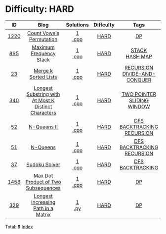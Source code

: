 
# Difficulty: HARD
| ID | Blog | Solutions | Diffculty | Tags |
|:----:|:----:|:-------:|:----:|:----:|
| [1220](https://leetcode.com/problems/count-vowels-permutation/) | [Count Vowels Permutation](https://helloacm.com/dynamic-programming-algorithm-to-count-vowels-permutation/) | [1](https://github.com/DoctorLai/ACM/tree/master/leetcode/1220.%20Count%20Vowels%20Permutation)<br/>[.cpp](https://github.com/DoctorLai/ACM/blob/master/leetcode/.cpp.md)<BR/> | [HARD](https://github.com/DoctorLai/ACM/blob/master/leetcode/HARD.md) | [DP](https://github.com/DoctorLai/ACM/blob/master/leetcode/DP.md)<BR/> |
| [895](https://leetcode.com/problems/maximum-frequency-stack/) | [Maximum Frequency Stack](https://helloacm.com/design-a-maximum-frequency-stack/) | [1](https://github.com/DoctorLai/ACM/tree/master/leetcode/895.%20Maximum%20Frequency%20Stack)<br/>[.cpp](https://github.com/DoctorLai/ACM/blob/master/leetcode/.cpp.md)<BR/> | [HARD](https://github.com/DoctorLai/ACM/blob/master/leetcode/HARD.md) | [STACK](https://github.com/DoctorLai/ACM/blob/master/leetcode/STACK.md)<BR/>[HASH MAP](https://github.com/DoctorLai/ACM/blob/master/leetcode/HASH%20MAP.md)<BR/> |
| [23](https://leetcode.com/problems/merge-k-sorted-lists/) | [Merge k Sorted Lists](https://helloacm.com/how-to-merge-k-sorted-lists-using-recursive-divide-and-conquer-algorithms/) | [1](https://github.com/DoctorLai/ACM/tree/master/leetcode/23.%20Merge%20k%20Sorted%20Lists)<br/>[.cpp](https://github.com/DoctorLai/ACM/blob/master/leetcode/.cpp.md)<BR/> | [HARD](https://github.com/DoctorLai/ACM/blob/master/leetcode/HARD.md) | [RECURSION](https://github.com/DoctorLai/ACM/blob/master/leetcode/RECURSION.md)<BR/>[DIVIDE-AND-CONQUER](https://github.com/DoctorLai/ACM/blob/master/leetcode/DIVIDE-AND-CONQUER.md)<BR/> |
| [340](https://leetcode.com/problems/longest-substring-with-at-most-k-distinct-characters/) | [Longest Substring with At Most K Distinct Characters](https://helloacm.com/two-pointer-with-sliding-window-algorithm-to-compute-the-longest-substring-with-at-most-k-distinct-characters/) | [1](https://github.com/DoctorLai/ACM/tree/master/leetcode/340.%20Longest%20Substring%20with%20At%20Most%20K%20Distinct%20Characters)<br/>[.cpp](https://github.com/DoctorLai/ACM/blob/master/leetcode/.cpp.md)<BR/> | [HARD](https://github.com/DoctorLai/ACM/blob/master/leetcode/HARD.md) | [TWO POINTER](https://github.com/DoctorLai/ACM/blob/master/leetcode/TWO%20POINTER.md)<BR/>[SLIDING WINDOW](https://github.com/DoctorLai/ACM/blob/master/leetcode/SLIDING%20WINDOW.md)<BR/> |
| [52]() | [N-Queens II](https://helloacm.com/using-recursive-backtracking-algorithm-to-solve-classic-n-queen-problem/) | [1](https://github.com/DoctorLai/ACM/tree/master/leetcode/52.%20N-Queens%20II)<br/>[.cpp](https://github.com/DoctorLai/ACM/blob/master/leetcode/.cpp.md)<BR/> | [HARD](https://github.com/DoctorLai/ACM/blob/master/leetcode/HARD.md) | [DFS](https://github.com/DoctorLai/ACM/blob/master/leetcode/DFS.md)<BR/>[BACKTRACKING](https://github.com/DoctorLai/ACM/blob/master/leetcode/BACKTRACKING.md)<BR/>[RECURSION](https://github.com/DoctorLai/ACM/blob/master/leetcode/RECURSION.md)<BR/> |
| [51]() | [N-Queens](https://helloacm.com/using-recursive-backtracking-algorithm-to-solve-classic-n-queen-problem/) | [1](https://github.com/DoctorLai/ACM/tree/master/leetcode/51.%20N-Queens)<br/>[.cpp](https://github.com/DoctorLai/ACM/blob/master/leetcode/.cpp.md)<BR/> | [HARD](https://github.com/DoctorLai/ACM/blob/master/leetcode/HARD.md) | [DFS](https://github.com/DoctorLai/ACM/blob/master/leetcode/DFS.md)<BR/>[BACKTRACKING](https://github.com/DoctorLai/ACM/blob/master/leetcode/BACKTRACKING.md)<BR/>[RECURSION](https://github.com/DoctorLai/ACM/blob/master/leetcode/RECURSION.md)<BR/> |
| [37](https://leetcode.com/problems/sudoku-solver/) | [Sudoku Solver](https://helloacm.com/depth-first-search-backtracking-algorithm-to-solve-a-sudoku-game/) | [1](https://github.com/DoctorLai/ACM/tree/master/leetcode/37.%20Sudoku%20Solver)<br/>[.cpp](https://github.com/DoctorLai/ACM/blob/master/leetcode/.cpp.md)<BR/> | [HARD](https://github.com/DoctorLai/ACM/blob/master/leetcode/HARD.md) | [DFS](https://github.com/DoctorLai/ACM/blob/master/leetcode/DFS.md)<BR/>[BACKTRACKING](https://github.com/DoctorLai/ACM/blob/master/leetcode/BACKTRACKING.md)<BR/> |
| [1458](https://leetcode.com/problems/max-dot-product-of-two-subsequences/) | [Max Dot Product of Two Subsequences](https://helloacm.com/dynamic-programming-algorithm-to-compute-the-max-dot-product-of-two-subsequences/) | [1](https://github.com/DoctorLai/ACM/tree/master/leetcode/1458.%20Max%20Dot%20Product%20of%20Two%20Subsequences)<br/>[.cpp](https://github.com/DoctorLai/ACM/blob/master/leetcode/.cpp.md)<BR/> | [HARD](https://github.com/DoctorLai/ACM/blob/master/leetcode/HARD.md) | [DP](https://github.com/DoctorLai/ACM/blob/master/leetcode/DP.md)<BR/> |
| [329](https://leetcode.com/problems/longest-increasing-path-in-a-matrix/) | [Longest Increasing Path in a Matrix](https://helloacm.com/teaching-kids-programming-longest-increasing-path-in-a-matrix-via-top-down-dynamic-programming-algorithm/) | [1](https://github.com/DoctorLai/ACM/tree/master/leetcode/329.%20Longest%20Increasing%20Path%20in%20a%20Matrix)<br/>[.py](https://github.com/DoctorLai/ACM/blob/master/leetcode/.py.md)<BR/> | [HARD](https://github.com/DoctorLai/ACM/blob/master/leetcode/HARD.md) | [DP](https://github.com/DoctorLai/ACM/blob/master/leetcode/DP.md)<BR/> |

Total: **9**
[Index](https://github.com/DoctorLai/ACM/blob/master/leetcode/README.md)